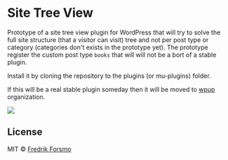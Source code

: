 # Site Tree View

Prototype of a site tree view plugin for WordPress that will try to solve the full site structure (that a visitor can visit) tree and not per post type or category (categories don't exists in the prototype yet). The prototype register the custom post type `books` that will will not be a bort of a stable plugin.

Install it by cloning the repository to the plugins (or mu-plugins) folder.

If this will be a real stable plugin someday then it will be moved to [wpup](https://github.com/wpup) organization.

![](https://user-images.githubusercontent.com/14610/32748648-3067cd30-c8bd-11e7-9d67-268032bda703.png)

## License

MIT © [Fredrik Forsmo](https://github.com/frozzare)
